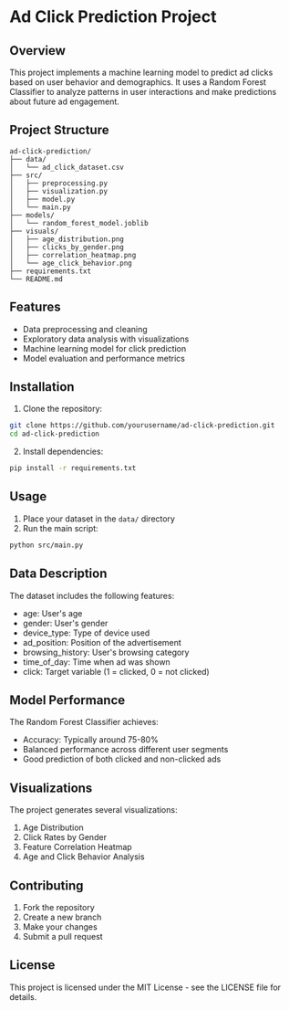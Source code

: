 # Ad Click Prediction Project

## Overview
This project implements a machine learning model to predict ad clicks based on user behavior and demographics. It uses a Random Forest Classifier to analyze patterns in user interactions and make predictions about future ad engagement.

## Project Structure
```
ad-click-prediction/
├── data/
│   └── ad_click_dataset.csv
├── src/
│   ├── preprocessing.py
│   ├── visualization.py
│   ├── model.py
│   └── main.py
├── models/
│   └── random_forest_model.joblib
├── visuals/
│   ├── age_distribution.png
│   ├── clicks_by_gender.png
│   ├── correlation_heatmap.png
│   └── age_click_behavior.png
├── requirements.txt
└── README.md
```

## Features
- Data preprocessing and cleaning
- Exploratory data analysis with visualizations
- Machine learning model for click prediction
- Model evaluation and performance metrics

## Installation
1. Clone the repository:
```bash
git clone https://github.com/yourusername/ad-click-prediction.git
cd ad-click-prediction
```

2. Install dependencies:
```bash
pip install -r requirements.txt
```

## Usage
1. Place your dataset in the `data/` directory
2. Run the main script:
```bash
python src/main.py
```

## Data Description
The dataset includes the following features:
- age: User's age
- gender: User's gender
- device_type: Type of device used
- ad_position: Position of the advertisement
- browsing_history: User's browsing category
- time_of_day: Time when ad was shown
- click: Target variable (1 = clicked, 0 = not clicked)

## Model Performance
The Random Forest Classifier achieves:
- Accuracy: Typically around 75-80%
- Balanced performance across different user segments
- Good prediction of both clicked and non-clicked ads

## Visualizations
The project generates several visualizations:
1. Age Distribution
2. Click Rates by Gender
3. Feature Correlation Heatmap
4. Age and Click Behavior Analysis

## Contributing
1. Fork the repository
2. Create a new branch
3. Make your changes
4. Submit a pull request

## License
This project is licensed under the MIT License - see the LICENSE file for details.